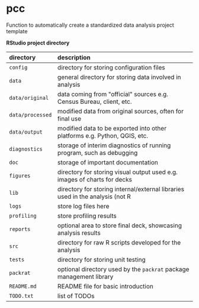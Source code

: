 # pcc
Function to automatically create a standardized data analysis project template

**RStudio project directory**

| directory        | description           |
| :------------- |:-------------|
| `config`  |  directory for storing configuration files |
| `data`  |  general directory for storing data involved in analysis |
| `data/original`  |  data coming from "official" sources e.g. Census Bureau, client, etc. |
| `data/processed`  |  modified data from original sources, often for final use |
| `data/output`  |  modified data to be exported into other platforms e.g. Python, QGIS, etc. |
| `diagnostics`  |  storage of interim diagnostics of running program, such as debugging |
| `doc`  |  storage of important documentation |
| `figures`  |  directory for storing visual output used e.g. images of charts for decks |
| `lib`  |  directory for storing internal/external libraries used in the analysis (not R |
| `logs`  |  store log files here |
| `profiling`  |  store profiling results |
| `reports`  |  optional area to store final deck, showcasing analysis results |
| `src`  |  directory for raw R scripts developed for the analysis |
| `tests`  |  directory for storing unit testing |
| `packrat` |  optional directory used by the `packrat` package management library |
| `README.md`  |  README file for basic introduction |
| `TODO.txt`  |  list of TODOs |
